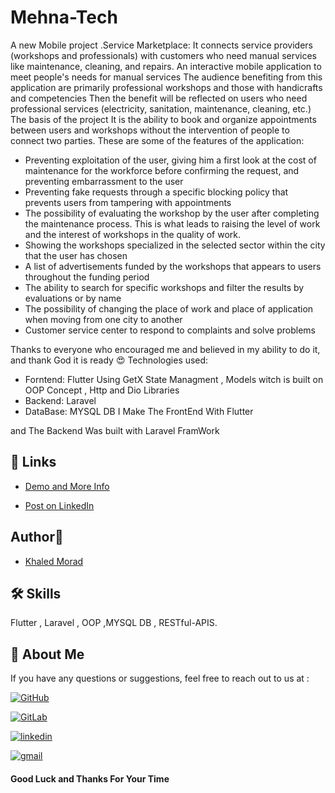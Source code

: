 
#  Mehna-Tech

A new Mobile project .Service Marketplace: It connects service providers (workshops and professionals) with customers who need manual services like maintenance, cleaning, and repairs.
 An interactive mobile application to meet people's needs for manual services
 The audience benefiting from this application are primarily professional workshops and those with handicrafts and competencies
 Then the benefit will be reflected on users who need professional services (electricity, sanitation, maintenance, cleaning, etc.)
 The basis of the project
 It is the ability to book and organize appointments between users and workshops without the intervention of people to connect two parties. These are some of the features of the application:
 - Preventing exploitation of the user, giving him a first look at the cost of maintenance for the workforce before confirming the request, and preventing embarrassment to the user
 - Preventing fake requests through a specific blocking policy that prevents users from tampering with appointments
 - The possibility of evaluating the workshop by the user after completing the maintenance process. This is what leads to raising the level of work and the interest of workshops in the quality of work.
 - Showing the workshops specialized in the selected sector within the city that the user has chosen
 - A list of advertisements funded by the workshops that appears to users throughout the funding period
 - The ability to search for specific workshops and filter the results by evaluations or by name
 - The possibility of changing the place of work and place of application when moving from one city to another
 - Customer service center to respond to complaints and solve problems

 Thanks to everyone who encouraged me and believed in my ability to do it, and thank God it is ready 😍
 Technologies used:
 - Forntend: Flutter Using GetX State Managment , Models witch is built on OOP Concept , Http and Dio Libraries 
- Backend: Laravel
 - DataBase: MYSQL DB
I Make The FrontEnd With Flutter 


and The Backend Was built with Laravel FramWork

## 🔗 Links

- [Demo and More Info](https://mega.nz/folder/LzhgyJqb#9zNkxaj1FrEy7IXWJvMCXA)

- [Post on LinkedIn](https://www.linkedin.com/posts/khaledmorad_projectabr2-activity-7103360886894907392-Pv7c?utm_source=share&utm_medium=member_desktop)

## Author🚀

- [Khaled Morad](https://www.linkedin.com/in/khaledmorad)


## 🛠 Skills
Flutter , Laravel , OOP  ,MYSQL DB , RESTful-APIS.



## 🔗 About Me 
If you have any questions or suggestions, feel free to reach out to us at :


[![GitHub](https://img.shields.io/badge/GitHub-333?style=for-the-badge&logo=github&logoColor=white)](https://github.com/khaledmrad2)

[![GitLab](https://img.shields.io/badge/-Gitlab-orange?logo=gitlab&logoColor=white&style=for-the-badge)](https://gitlab.com/khaledmorad)

[![linkedin](https://img.shields.io/badge/linkedin-0A66C2?style=for-the-badge&logo=linkedin&logoColor=white)](https://www.linkedin.com/in/khaledmorad)

[![gmail](https://img.shields.io/badge/Gmail-D14836?style=for-the-badge&logo=gmail&logoColor=white)](mailto:khaled.morad.br@gmail.com)

#### Good Luck and Thanks For Your Time

